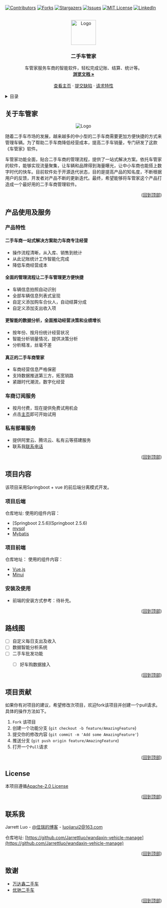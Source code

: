 <div id="top"></div>
<!--
*** Thanks for checking out the Best-README-Template. If you have a suggestion
*** that would make this better, please fork the repo and create a pull request
*** or simply open an issue with the tag "enhancement".
*** Don't forget to give the project a star!
*** Thanks again! Now go create something AMAZING! :D
-->



<!-- PROJECT SHIELDS -->
<!--
*** I'm using markdown "reference style" links for readability.
*** Reference links are enclosed in brackets [ ] instead of parentheses ( ).
*** See the bottom of this document for the declaration of the reference variables
*** for contributors-url, forks-url, etc. This is an optional, concise syntax you may use.
*** https://www.markdownguide.org/basic-syntax/#reference-style-links
-->
[![Contributors][contributors-shield]][contributors-url]
[![Forks][forks-shield]][forks-url]
[![Stargazers][stars-shield]][stars-url]
[![Issues][issues-shield]][issues-url]
[![MIT License][license-shield]][license-url]
[![LinkedIn][linkedin-shield]][linkedin-url]



<!-- PROJECT LOGO -->
<br />
<div align="center">
  <a href="https://github.com/Jarrettluo/wandaxin-vehicle-manage">
    <img src="http://haochego.com/index/img/icon.d13b9ed0.png" alt="Logo" width="80" height="80">
  </a>

<h3 align="center">二手车管家</h3>

  <p align="center">
    车管家服务车商的智能软件，轻松完成记账、结算、统计等。
    <br />
    <a href="https://github.com/Jarrettluo/wandaxin-vehicle-manage"><strong>浏览文档 »</strong></a>
    <br />
    <br />
    <a href="http://haochego.com">查看主页</a>
    ·
    <a href="https://github.com/Jarrettluo/wandaxin-vehicle-manage/issues">提交缺陷</a>
    ·
    <a href="https://github.com/Jarrettluo/wandaxin-vehicle-manage/issues">请求特性</a>
  </p>
</div>



<!-- TABLE OF CONTENTS -->
<details>
  <summary>目录</summary>
  <ol>
    <li>
      <a href="#about-the-project">关于车管家</a>
      <ul>
        <li><a href="#built-with">Built With</a></li>
      </ul>
    </li>
    <li>
      <a href="#getting-started">产品使用及服务</a>
      <ul>
        <li><a href="#prerequisites">Prerequisites</a></li>
        <li><a href="#installation">Installation</a></li>
      </ul>
    </li>
    <li><a href="#usage">Usage</a></li>
    <li><a href="#roadmap">Roadmap</a></li>
    <li><a href="#contributing">Contributing</a></li>
    <li><a href="#license">License</a></li>
    <li><a href="#contact">Contact</a></li>
    <li><a href="#acknowledgments">Acknowledgments</a></li>
  </ol>
</details>



<!-- ABOUT THE PROJECT -->
## 关于车管家
<div id="about-the-project"></div>
<div align="center">
    <img src="http://haochego.com/source/haochego-1.png" alt="Logo">
</div>

随着二手车市场的发展，越来越多的中小型的二手车商需要更加方便快捷的方式来管理车辆。为了帮助二手车商降低经营成本，提高二手车销量，专门研发了这款《车管家》软件。

车管家功能全面，贴合二手车商的管理流程，提供了一站式解决方案。依托车管家的软件，能够实现流量聚集，让车辆和品牌得到海量曝光，让中小车商也能搭上数字时代的快车。目前软件处于开源迭代状态，目的是提高产品的知名度，不断根据用户的反馈，开发者对产品不断的更新迭代。最终，希望能够将车管家这个产品打造成一个最好用的二手车商管理软件。

<p align="right">(<a href="#top">回到顶部</a>)</p>



<!-- USAGE EXAMPLES -->
<div id="getting-started"></div>

## 产品使用及服务

### 产品特性

#### 二手车商一站式解决方案助力车商专注经营
- 操作流程清晰，从入库、销售到统计
- 从此记账统计工作智能化完成
- 降低车商经营成本

#### 全面的管理流程让二手车管理更方便快捷
- 车辆信息拍照自动识别
- 全部车辆信息列表式呈现
- 自定义添加购车合伙人，自动结算分成
- 自定义添加支出收入项

#### 更智能的数据分析，全面推动经营决策和业绩增长
- 按年份、按月份统计经营状况
- 智能分析销量情况，提供决策分析
- 分析精准，丝毫不差

#### 真正的二手车商管家
- 车商经营信息严格保密
- 支持数据推送第三方，拓宽销路
- 紧跟时代潮流，数字化经营

### 车商订阅服务
- 按月付费，现在提供免费试用机会
- 点击<a href="http://haochego.com">主页</a>即可开始试用

### 私有部署服务
- 提供阿里云、腾讯云、私有云等搭建服务
- 联系我<a href="http://haochego.com">联系电话</a>

<p align="right">(<a href="#top">回到顶部</a>)</p>



<!-- GETTING STARTED -->
## 项目内容

该项目采用Springboot + vue 的前后端分离模式开发。

### 项目后端
仓库地址: []()
使用的组件内容：
- [Springboot 2.5.6](Springboot 2.5.6)
- [mysql](mysql)
- [Mybatis](Mybatis)

### 项目前端
仓库地址：[]()
使用的组件内容：
* [Vue.js](https://vuejs.org/)
* [Minui](https://jquery.com)

### 安装及使用
- 前端的安装方式参考：待补充。


<p align="right">(<a href="#top">回到顶部</a>)</p>



<!-- ROADMAP -->
## 路线图

- [ ] 自定义每日支出及收入
- [ ] 数据智能分析系统
- [ ] 二手车批发功能
    - [ ] 好车购数据接入
    


<p align="right">(<a href="#top">回到顶部</a>)</p>



<!-- CONTRIBUTING -->
## 项目贡献
如果你有对项目的建议，希望修改次项目，欢迎fork该项目并创建一个pull请求。具体的操作方法如下。

1. `Fork` 该项目
2. 创建一个功能分支 (`git checkout -b feature/AmazingFeature`)
3. 提交你的修改内容 (`git commit -m 'Add some AmazingFeature'`)
4. 推送分支 (`git push origin feature/AmazingFeature`)
5. 打开一个`Pull`请求

<p align="right">(<a href="#top">回到顶部</a>)</p>



<!-- LICENSE -->
## License

本项目遵循[Apache-2.0 License](license-url)

<p align="right">(<a href="#top">回到顶部</a>)</p>



<!-- CONTACT -->
## 联系我

Jarrett Luo - [@佳瑞的博客](http://jiaruiblog.com) - luojiarui2@163.com

仓库地址: [https://github.com/Jarrettluo/wandaxin-vehicle-manage](https://github.com/Jarrettluo/wandaxin-vehicle-manage)

<p align="right">(<a href="#top">回到顶部</a>)</p>



<!-- ACKNOWLEDGMENTS -->
## 致谢

* [万达鑫二手车](http://haochego.com)
* [优驰二手车](http://haochego.com)

<p align="right">(<a href="#top">回到顶部</a>)</p>



<!-- MARKDOWN LINKS & IMAGES -->
<!-- https://www.markdownguide.org/basic-syntax/#reference-style-links -->
[contributors-shield]: https://img.shields.io/github/contributors/Jarrettluo/wandaxin-vehicle-manage.svg?style=for-the-badge
[contributors-url]: https://github.com/Jarrettluo/wandaxin-vehicle-manage/graphs/contributors
[forks-shield]: https://img.shields.io/github/forks/Jarrettluo/wandaxin-vehicle-manage.svg?style=for-the-badge
[forks-url]: https://github.com/Jarrettluo/wandaxin-vehicle-manage/network/members
[stars-shield]: https://img.shields.io/github/stars/Jarrettluo/wandaxin-vehicle-manage.svg?style=for-the-badge
[stars-url]: https://github.com/Jarrettluo/wandaxin-vehicle-manage/stargazers
[issues-shield]: https://img.shields.io/github/issues/Jarrettluo/wandaxin-vehicle-manage.svg?style=for-the-badge
[issues-url]: https://github.com/Jarrettluo/wandaxin-vehicle-manage/issues
[license-shield]: https://img.shields.io/github/license/Jarrettluo/wandaxin-vehicle-manage.svg?style=for-the-badge
[license-url]: https://github.com/Jarrettluo/wandaxin-vehicle-manage/blob/master/LICENSE.txt
[linkedin-shield]: https://img.shields.io/badge/-LinkedIn-black.svg?style=for-the-badge&logo=linkedin&colorB=555
[linkedin-url]: https://linkedin.com/in/linkedin_username
[product-screenshot]: http://haochego.com/source/haochego-1.png
